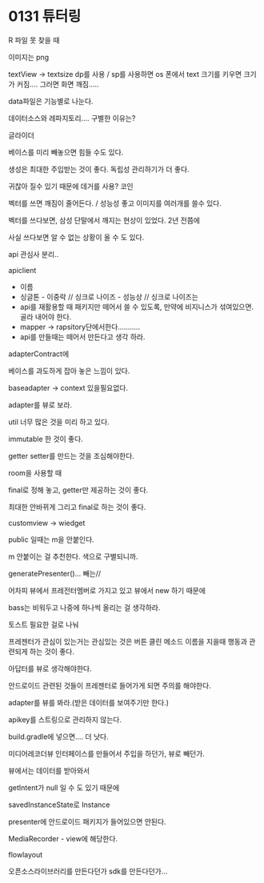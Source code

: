 # 0131 튜터링



R 파일 못 찾을 때 

이미지는 png

textView -> textsize dp를 사용 / sp를 사용하면 os 폰에서 text 크기를 키우면 크기가 커짐.... 그러면 화면 깨짐.....

data파일은 기능별로 나눈다.

데이터소스와 레파지토리.... 구별한 이유는?



글라이더

베이스를 미리 빼놓으면 힘들 수도 있다.



생성은 최대한 주입받는 것이 좋다. 독립성 관리하기가 더 좋다. 

귀찮아 질수 있기 때문에 데거를 사용? 코인





벡터를 쓰면 깨짐이 줄어든다. / 성능성 좋고 이미지를 여러개를 쓸수 있다.

벡터를 쓰다보면, 삼성 단말에서 깨지는 현상이 있었다. 2년 전쯤에

사실 쓰다보면 알 수 없는 상황이 올 수 도 있다.



api 관심사 분리..

apiclient

- 이름
- 싱글톤 - 이중락 // 싱크로 나이즈 - 성능상 // 싱크로 나이즈는 
- api를 재활용할 때 패키지만 떼어서 쓸 수 있도록, 만약에 비지니스가 섞여있으면. 골라 내어야 한다.
- mapper -> rapsitory단에서한다...........
- api를 만들때는 떼어서 만든다고 생각 하라.



adapterContract에 

베이스를 과도하게 잡아 놓은 느낌이 있다.

baseadapter -> context 있을필요없다.

adapter를 뷰로 보라.

util 너무 많은 것을 미리 하고 있다.



immutable 한 것이 좋다.

getter setter를 만드는 것을 조심해야한다.

room을 사용할 때 

final로 정해 놓고, getter만 제공하는 것이 좋다.

최대한 안바뀌게 그리고 final로 하는 것이 좋다.



customview -> wiedget

public 일때는 m을 안붙인다.

m 안붙이는 걸 추천한다. 색으로 구별되니까.



generatePresenter()... 빼는//

어차피 뷰에서 프레전터멤버로 가지고 있고 뷰에서 new 하기 때문에

bass는 비워두고 나중에 하나씩 올리는 걸 생각하라.

토스트 필요한 걸로 나눠

프레젠터가 관심이 있는거는 관심있는 것은 버튼 클린 메소드 이름을 지을때 행동과 관련되게 하는 것이 좋다. 

아답터를 뷰로 생각해야한다.

안드로이드 관련된 것들이 프레젠터로 들어가게 되면 주의를 해야한다.

adapter를 뷰를 봐라.(받은 데이터를 보여주기만 한다.)



apikey를 스트링으로 관리하지 않는다. 

build.gradle에 넣으면.... 더 낫다.



미디어레코더뷰 인터페이스를 만들어서 주입을 하던가, 뷰로 빼던가. 

뷰에서는 데이터를 받아와서



getIntent가 null 일 수 도 있기 때문에

savedInstanceState로 Instance 

presenter에 안드로이드 패키지가 들어있으면 안된다.



MediaRecorder - view에 해당한다.



flowlayout

오픈소스라이브러리를 만든다던가 sdk를 만든다던가...















